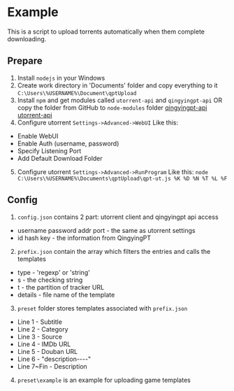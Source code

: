 # Example
This is a script to upload torrents automatically when them complete downloading.

## Prepare
1. Install `nodejs` in your Windows
2. Create work directory in 'Documents' folder and copy everything to it
``C:\Users\%USERNAME%\Document\qptUpload``
3. Install `npm` and get modules called `utorrent-api` and `qingyingpt-api`
OR 
copy the folder from GitHub to `node-modules` folder
[qingyingpt-api](https://github.com/zunsthy/qpt-api) [utorrent-api](https://github.com/leeroybrun/node-utorrent-api)
4. Configure utorrent `Settings->Advanced->WebUI` Like this:
* Enable WebUI
* Enable Auth (username, password)
* Specify Listening Port 
* Add Default Download Folder
5. Configure utorrent `Settings->Advanced->RunProgram` Like this:
``node C:\Users\%USERNAME%\Documents\qptUpload\qpt-ut.js %K %D %N %T %L %F``

## Config
1. `config.json` contains 2 part: utorrent client and qingyingpt api access
* username password addr port - the same as utorrent settings
* id hash key - the information from QingyingPT
2. `prefix.json` contain the array which filters the entries and calls the templates
* type - 'regexp' or 'string'
* s - the checking string
* t - the partition of tracker URL
* details - file name of the template
3. `preset` folder stores templates associated with `prefix.json`
* Line 1 - Subtitle
* Line 2 - Category
* Line 3 - Source
* Line 4 - IMDb URL
* Line 5 - Douban URL
* Line 6 - "description----"
* Line 7~Fin - Description
4. `preset\example` is an example for uploading game templates


